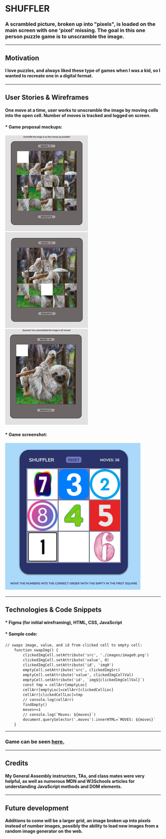 # SHUFFLER
### A scrambled picture, broken up into "pixels", is loaded on the main screen with one 'pixel' missing. The goal in this one person puzzle game is to unscramble the image.

---
## Motivation
#### I love puzzles, and always liked these type of games when I was a kid, so I wanted to recreate one in a digital format.

---
## User Stories & Wireframes

#### One move at a time, user works to unscramble the image by moving cells into the open cell. Number of moves is tracked and logged on screen.


#### * Game proposal mockups:

#### ![wireframe 1](./images/proposal/mockup_start.png) ![wireframe 2](./images/proposal/mockup_progress.png) ![wireframe 3](./images/proposal/mockup_finished.png)

#### * Game screenshot:

#### ![gameScreenshot 1](./images/game_screenshot.png) 



---

## Technologies & Code Snippets
#### * Figma (for initial wireframing), HTML, CSS, JavaScript
#### * Sample code:
#### 
```    
// swaps image, value, and id from clicked cell to empty cell:
    function swapImg() {
        clickedImgCell.setAttribute('src', './images/image0.png')
        clickedImgCell.setAttribute('value', 0)
        clickedImgCell.setAttribute('id', 'img0')
        emptyCell.setAttribute('src', clickedImgSrc)
        emptyCell.setAttribute('value', clickedImgCellVal)
        emptyCell.setAttribute('id', `img${clickedImgCellVal}`)
        const tmp = cellArr[emptyLoc]
        cellArr[emptyLoc]=cellArr[clickedCellLoc]
        cellArr[clickedCellLoc]=tmp
        // console.log(cellArr)
        findEmpty()
        moves+=1
        // console.log(`Moves: ${moves}`)
        document.querySelector('.moves').innerHTML=`MOVES: ${moves}` 
    }
```

---

### Game can be seen **[here.](https://noahbrezel.com/shuffler/)**

---
## Credits
#### My General Assembly instructors, TAs, and class mates were very helpful, as well as numerous MDN and W3Schools articles for understanding JavaScript methods and DOM elements. 

---

## Future development
#### Additions to come will be a larger grid, an image broken up into pixels instead of number images, possibly the ability to load new images from a random image generator on the web.
